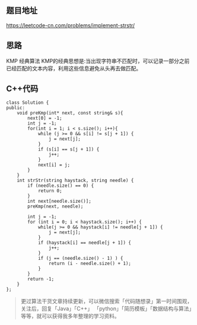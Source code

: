 
## 题目地址 
https://leetcode-cn.com/problems/implement-strstr/

## 思路 

KMP 经典算法
KMP的经典思想是:当出现字符串不匹配时，可以记录一部分之前已经匹配的文本内容，利用这些信息避免从头再去做匹配。

## C++代码

```
class Solution {
public:
    void preKmp(int* next, const string& s){
        next[0] = -1;
        int j = -1;
        for(int i = 1; i < s.size(); i++){
            while (j >= 0 && s[i] != s[j + 1]) {
                j = next[j];
            }
            if (s[i] == s[j + 1]) {
                j++;
            }
            next[i] = j;
        }
    }
    int strStr(string haystack, string needle) {
        if (needle.size() == 0) {
            return 0;
        }
        int next[needle.size()];
        preKmp(next, needle);

        int j = -1;
        for (int i = 0; i < haystack.size(); i++) {
            while(j >= 0 && haystack[i] != needle[j + 1]) {
                j = next[j];
            }
            if (haystack[i] == needle[j + 1]) {
                j++;
            }
            if (j == (needle.size() - 1) ) {
                return (i - needle.size() + 1);
            }
        }
        return -1;
    }
};

```
> 更过算法干货文章持续更新，可以微信搜索「代码随想录」第一时间围观，关注后，回复「Java」「C++」 「python」「简历模板」「数据结构与算法」等等，就可以获得我多年整理的学习资料。

